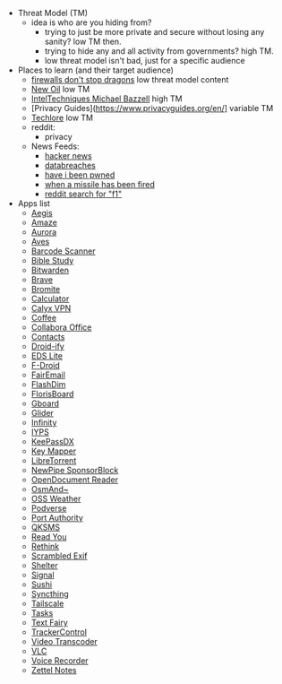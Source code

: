 - Threat Model (TM)
    - idea is who are you hiding from? 
        - trying to just be more private and secure without losing any sanity? low TM then. 
        - trying to hide any and all activity from governments? high TM.
		- low threat model isn't bad, just for a specific audience
- Places to learn (and their target audience)
    - [firewalls don't stop dragons](https://firewallsdontstopdragons.com/) low threat model content
    - [New Oil](https://www.thenewoil.org/) low TM
    - [IntelTechniques Michael Bazzell](https://inteltechniques.com/podcast.html) high TM
    - [Privacy Guides](https://www.privacyguides.org/en/] variable TM
    - [Techlore](https://techlore.tech/) low TM
    - reddit:
        - privacy
    - News Feeds:
        - [hacker news](https://hnrss.org/frontpage.atom)
		- [databreaches](https://www.databreaches.net/feed/)
		- [have i been pwned]()
		- [when a missile has been fired](https://nitter.net/MissileDefAdv/rss)
		- [reddit search for "f1"](http://www.reddit.com/r/motorsportsreplays/search.rss?q=f1&sort=new&restrict_sr=on)
- Apps list
    - [Aegis](https://play.google.com/store/apps/details?id=com.beemdevelopment.aegis)
    - [Amaze](https://play.google.com/store/apps/details?id=com.amaze.filemanager)
    - [Aurora](https://play.google.com/store/apps/details?id=com.aurora.store)
    - [Aves](https://play.google.com/store/apps/details?id=deckers.thibault.aves)
    - [Barcode Scanner](https://play.google.com/store/apps/details?id=com.atharok.barcodescanner)
    - [Bible Study](https://play.google.com/store/apps/details?id=net.bible.android.activity)
    - [Bitwarden](https://play.google.com/store/apps/details?id=com.x8bit.bitwarden)
    - [Brave](https://play.google.com/store/apps/details?id=com.brave.browser)
    - [Bromite](https://play.google.com/store/apps/details?id=org.bromite.bromite)
    - [Calculator](https://play.google.com/store/apps/details?id=com.darkempire78.opencalculator)
    - [Calyx VPN](https://play.google.com/store/apps/details?id=org.calyxinstitute.vpn)
    - [Coffee](https://play.google.com/store/apps/details?id=com.github.muellerma.coffee)
    - [Collabora Office](https://play.google.com/store/apps/details?id=com.collabora.libreoffice)
    - [Contacts](https://play.google.com/store/apps/details?id=com.simplemobiletools.contacts.pro)
    - [Droid-ify](https://play.google.com/store/apps/details?id=com.looker.droidify)
    - [EDS Lite](https://play.google.com/store/apps/details?id=com.sovworks.edslite)
    - [F-Droid](https://play.google.com/store/apps/details?id=org.fdroid.fdroid)
    - [FairEmail](https://play.google.com/store/apps/details?id=eu.faircode.email)
    - [FlashDim](https://play.google.com/store/apps/details?id=com.cyb3rko.flashdim)
    - [FlorisBoard](https://play.google.com/store/apps/details?id=dev.patrickgold.florisboard)
    - [Gboard](https://play.google.com/store/apps/details?id=com.google.android.inputmethod.latin)
    - [Glider](https://play.google.com/store/apps/details?id=nl.viter.glider)
    - [Infinity](https://play.google.com/store/apps/details?id=ml.docilealligator.infinityforreddit)
    - [IYPS](https://play.google.com/store/apps/details?id=com.iyps)
    - [KeePassDX](https://play.google.com/store/apps/details?id=com.kunzisoft.keepass.libre)
    - [Key Mapper](https://play.google.com/store/apps/details?id=io.github.sds100.keymapper)
    - [LibreTorrent](https://play.google.com/store/apps/details?id=org.proninyaroslav.libretorrent)
    - [NewPipe SponsorBlock](https://play.google.com/store/apps/details?id=org.polymorphicshade.newpipe)
    - [OpenDocument Reader](https://play.google.com/store/apps/details?id=at.tomtasche.reader)
    - [OsmAnd~](https://play.google.com/store/apps/details?id=net.osmand.plus)
    - [OSS Weather](https://play.google.com/store/apps/details?id=com.akylas.weather)
    - [Podverse](https://play.google.com/store/apps/details?id=com.podverse.fdroid)
    - [Port Authority](https://play.google.com/store/apps/details?id=com.aaronjwood.portauthority.free)
    - [QKSMS](https://play.google.com/store/apps/details?id=com.moez.QKSMS)
    - [Read You](https://play.google.com/store/apps/details?id=me.ash.reader)
    - [Rethink](https://play.google.com/store/apps/details?id=com.celzero.bravedns)
    - [Scrambled Exif](https://play.google.com/store/apps/details?id=com.jarsilio.android.scrambledeggsif)
    - [Shelter](https://play.google.com/store/apps/details?id=net.typeblog.shelter)
    - [Signal](https://play.google.com/store/apps/details?id=org.thoughtcrime.securesms)
    - [Sushi](https://play.google.com/store/apps/details?id=com.jerameeldelosreyes.sushi)
    - [Syncthing](https://play.google.com/store/apps/details?id=com.nutomic.syncthingandroid)
    - [Tailscale](https://play.google.com/store/apps/details?id=com.tailscale.ipn)
    - [Tasks](https://play.google.com/store/apps/details?id=org.tasks)
    - [Text Fairy](https://play.google.com/store/apps/details?id=com.renard.ocr)
    - [TrackerControl](https://play.google.com/store/apps/details?id=net.kollnig.missioncontrol.fdroid)
    - [Video Transcoder](https://play.google.com/store/apps/details?id=protect.videoeditor)
    - [VLC](https://play.google.com/store/apps/details?id=org.videolan.vlc)
    - [Voice Recorder](https://play.google.com/store/apps/details?id=com.simplemobiletools.voicerecorder)
    - [Zettel Notes](https://play.google.com/store/apps/details?id=org.eu.thedoc.zettelnotes)
